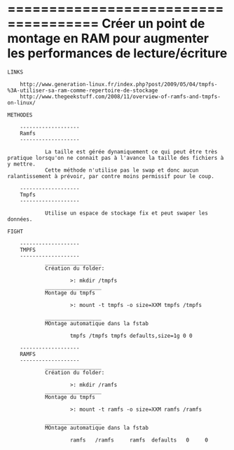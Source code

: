 =====================================
Créer un point de montage en RAM pour augmenter les performances de lecture/écriture
=====================================

~~~~~~~~~~~~~~~~
LINKS
~~~~~~~~~~~~~~~~
        http://www.generation-linux.fr/index.php?post/2009/05/04/tmpfs-%3A-utiliser-sa-ram-comme-repertoire-de-stockage
        http://www.thegeekstuff.com/2008/11/overview-of-ramfs-and-tmpfs-on-linux/

~~~~~~~~~~~~~~~~
METHODES
~~~~~~~~~~~~~~~~
        -------------------
        Ramfs
        -------------------

                La taille est gérée dynamiquement ce qui peut être très pratique lorsqu'on ne connait pas à l'avance la taille des fichiers à y mettre.
                Cette méthode n'utilise pas le swap et donc aucun ralantissement à prévoir, par contre moins permissif pour le coup.

        -------------------
        Tmpfs
        -------------------

                Utilise un espace de stockage fix et peut swaper les données.
        
~~~~~~~~~~~~~~~~
FIGHT
~~~~~~~~~~~~~~~~

        -------------------
        TMPFS
        -------------------
                __________________
                Création du folder:

                        >: mkdir /tmpfs
                __________________
                Montage du tmpfs

                        >: mount -t tmpfs -o size=XXM tmpfs /tmpfs

                __________________
                MOntage automatique dans la fstab

                        tmpfs /tmpfs tmpfs defaults,size=1g 0 0

        -------------------
        RAMFS
        -------------------
                __________________
                Création du folder:

                        >: mkdir /ramfs
                __________________
                Montage du tmpfs

                        >: mount -t ramfs -o size=XXM ramfs /ramfs

                __________________
                MOntage automatique dans la fstab

                        ramfs   /ramfs     ramfs  defaults   0     0
